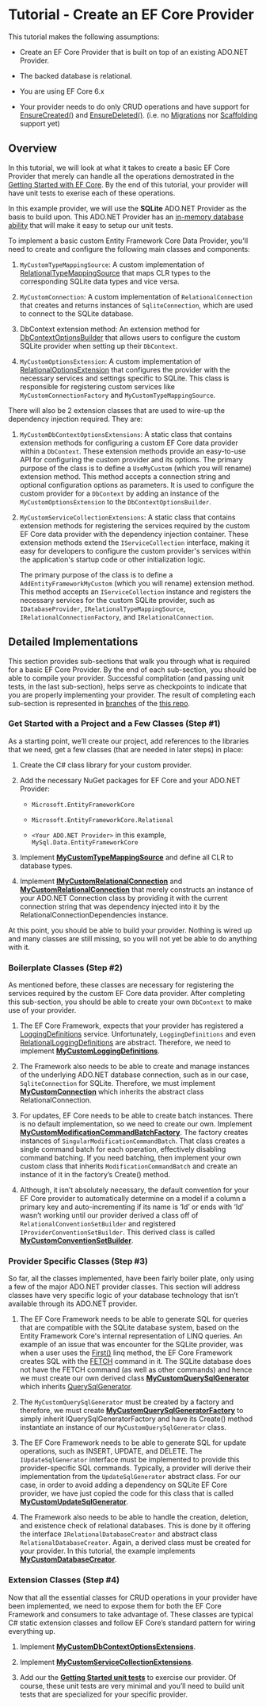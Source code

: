 # Tutorial - Create an EF Core Provider  

This tutorial makes the following assumptions:

*   Create an EF Core Provider that is built on top of an existing ADO.NET Provider.
    
*   The backed database is relational.
    
*   You are using EF Core 6.x
    
*   Your provider needs to do only CRUD operations and have support for [EnsureCreated()](https://learn.microsoft.com/en-us/dotnet/api/microsoft.entityframeworkcore.storage.idatabasecreator.ensurecreated#microsoft-entityframeworkcore-storage-idatabasecreator-ensurecreated) and [EnsureDeleted()](https://learn.microsoft.com/en-us/dotnet/api/microsoft.entityframeworkcore.storage.idatabasecreator.ensuredeleted#microsoft-entityframeworkcore-storage-idatabasecreator-ensuredeleted). (i.e. no [Migrations](https://learn.microsoft.com/en-us/ef/core/managing-schemas/migrations/) nor [Scaffolding](https://learn.microsoft.com/en-us/ef/core/managing-schemas/scaffolding/?tabs=dotnet-core-cli) support yet)
    

Overview
--------

In this tutorial, we will look at what it takes to create a basic EF Core Provider that merely can handle all the operations demostrated in the [Getting Started with EF Core](https://learn.microsoft.com/en-us/ef/core/get-started/overview/first-app?tabs=netcore-cli). By the end of this tutorial, your provider will have unit tests to exerise each of these operations.

In this example provider, we will use the **SQLite** ADO.NET Provider as the basis to build upon. This ADO.NET Provider has an [in-memory database ability](https://www.sqlite.org/inmemorydb.html) that will make it easy to setup our unit tests.

To implement a basic custom Entity Framework Core Data Provider, you'll need to create and configure the following main classes and components:

1.  `MyCustomTypeMappingSource`: A custom implementation of [RelationalTypeMappingSource](https://learn.microsoft.com/en-us/dotnet/api/microsoft.entityframeworkcore.storage.relationaltypemappingsource?view=efcore-6.0) that maps CLR types to the corresponding SQLite data types and vice versa.
    
2.  `MyCustomConnection`: A custom implementation of `RelationalConnection` that creates and returns instances of `SqliteConnection`, which are used to connect to the SQLite database.
    
3.  DbContext extension method: An extension method for [DbContextOptionsBuilder](https://learn.microsoft.com/en-us/dotnet/api/microsoft.entityframeworkcore.dbcontextoptionsbuilder?view=efcore-6.0) that allows users to configure the custom SQLite provider when setting up their `DbContext`.
    
4.  `MyCustomOptionsExtension`: A custom implementation of [RelationalOptionsExtension](https://learn.microsoft.com/en-us/dotnet/api/microsoft.entityframeworkcore.infrastructure.relationaloptionsextension?view=efcore-6.0) that configures the provider with the necessary services and settings specific to SQLite. This class is responsible for registering custom services like `MyCustomConnectionFactory` and `MyCustomTypeMappingSource`.
    

There will also be 2 extension classes that are used to wire-up the dependency injection required. They are:

1.  `MyCustomDbContextOptionsExtensions`: A static class that contains extension methods for configuring a custom EF Core data provider within a `DbContext`. These extension methods provide an easy-to-use API for configuring the custom provider and its options. The primary purpose of the class is to define a `UseMyCustom` (which you will rename) extension method. This method accepts a connection string and optional configuration options as parameters. It is used to configure the custom provider for a `DbContext` by adding an instance of the `MyCustomOptionsExtension` to the `DbContextOptionsBuilder`.
    
2.  `MyCustomServiceCollectionExtensions`: A static class that contains extension methods for registering the services required by the custom EF Core data provider with the dependency injection container. These extension methods extend the `IServiceCollection` interface, making it easy for developers to configure the custom provider's services within the application's startup code or other initialization logic.
    
    The primary purpose of the class is to define a `AddEntityFrameworkMyCustom` (which you will rename) extension method. This method accepts an `IServiceCollection` instance and registers the necessary services for the custom SQLite provider, such as `IDatabaseProvider`, `IRelationalTypeMappingSource`, `IRelationalConnectionFactory`, and `IRelationalConnection`.
    

Detailed Implementations
------------------------

This section provides sub-sections that walk you through what is required for a basic EF Core Provider. By the end of each sub-section, you should be able to compile your provider. Successful complitation (and passing unit tests, in the last sub-section), helps serve as checkpoints to indicate that you are properly implementing your provider. The result of completing each sub-section is represented in [branches](https://github.com/Servant-Software-LLC/EFCore.MyCustom/branches) of the [this repo](https://github.com/Servant-Software-LLC/EFCore.MyCustom).

### Get Started with a Project and a Few Classes (Step #1)

As a starting point, we’ll create our project, add references to the libraries that we need, get a few classes (that are needed in later steps) in place:

1.  Create the C# class library for your custom provider.
2.  Add the necessary NuGet packages for EF Core and your ADO.NET Provider:
    
    *   `Microsoft.EntityFrameworkCore`
        
    *   `Microsoft.EntityFrameworkCore.Relational`
        
    *   `<Your ADO.NET Provider>` in this example, `MySql.Data.EntityFrameworkCore`
        
2.  Implement [**MyCustomTypeMappingSource**](https://github.com/Servant-Software-LLC/EFCore.MyCustom/blob/BasicProvider_Step_%231_of_4/EFCore.MyCustom/Storage/Internal/MyCustomTypeMappingSource.cs) and define all CLR to database types.
    
3.  Implement [**IMyCustomRelationalConnection**](https://github.com/Servant-Software-LLC/EFCore.MyCustom/blob/BasicProvider_Step_%231_of_4/EFCore.MyCustom/Storage/Internal/IMyCustomRelationalConnection.cs) and [**MyCustomRelationalConnection**](https://github.com/Servant-Software-LLC/EFCore.MyCustom/blob/BasicProvider_Step_%231_of_4/EFCore.MyCustom/Storage/Internal/MyCustomRelationalConnection.cs) that merely constructs an instance of your ADO.NET Connection class by providing it with the current connection string that was dependency injected into it by the RelationalConnectionDependencies instance.
        
At this point, you should be able to build your provider. Nothing is wired up and many classes are still missing, so you will not yet be able to do anything with it.

### Boilerplate Classes (Step #2)

As mentioned before, these classes are necessary for registering the services required by the custom EF Core data provider. After completing this sub-section, you should be able to create your own `DbContext` to make use of your provider.

1.  The EF Core Framework, expects that your provider has registered a [LoggingDefinitions](https://learn.microsoft.com/en-us/dotnet/api/microsoft.entityframeworkcore.diagnostics.loggingdefinitions?view=efcore-6.0) service. Unfortunately, `LoggingDefinitions` and even [RelationalLoggingDefinitions](https://learn.microsoft.com/en-us/dotnet/api/microsoft.entityframeworkcore.diagnostics.relationalloggingdefinitions?view=efcore-6.0) are abstract. Therefore, we need to implement [**MyCustomLoggingDefinitions**](https://github.com/Servant-Software-LLC/EFCore.MyCustom/blob/BasicProvider_Step_%232_of_4/EFCore.MyCustom/Diagnostics/Internal/MyCustomLoggingDefinitions.cs).
    
2.  The Framework also needs to be able to create and manage instances of the underlying ADO.NET database connection, such as in our case, `SqliteConnection` for SQLite. Therefore, we must implement [**MyCustomConnection**](https://github.com/Servant-Software-LLC/EFCore.MyCustom/blob/BasicProvider_Step_%232_of_4/EFCore.MyCustom/Diagnostics/Internal/MyCustomConnection.cs) which inherits the abstract class RelationalConnection.
    
3.  For updates, EF Core needs to be able to create batch instances. There is no default implementation, so we need to create our own. Implement [**MyCustomModificationCommandBatchFactory**](https://github.com/Servant-Software-LLC/EFCore.MyCustom/blob/BasicProvider_Step_%232_of_4/EFCore.MyCustom/Update/Internal/MyCustomModificationCommandBatchFactory.cs). The factory creates instances of `SingularModificationCommandBatch`. That class creates a single command batch for each operation, effectively disabling command batching. If you need batching, then implement your own custom class that inherits `ModificationCommandBatch` and create an instance of it in the factory’s Create() method.
    
4.  Although, it isn’t absolutely necessary, the default convention for your EF Core provider to automatically determine on a model if a column a primary key and auto-incrementing if its name is ‘Id’ or ends with ‘Id’ wasn’t working until our provider derived a class off of `RelationalConventionSetBuilder` and registered `IProviderConventionSetBuilder`. This derived class is called [**MyCustomConventionSetBuilder**](https://github.com/Servant-Software-LLC/EFCore.MyCustom/blob/BasicProvider_Step_%232_of_4/EFCore.MyCustom/Metadata/Conventions/MyCustomConventionSetBuilder.cs).
    

### Provider Specific Classes (Step #3)

So far, all the classes implemented, have been fairly boiler plate, only using a few of the major ADO.NET provider classes. This section will address classes have very specific logic of your database technology that isn’t available through its ADO.NET provider.

1.  The EF Core Framework needs to be able to generate SQL for queries that are compatible with the SQLite database system, based on the Entity Framework Core's internal representation of LINQ queries. An example of an issue that was encounter for the SQLite provider, was when a user uses the [First()](https://learn.microsoft.com/en-us/dotnet/api/system.linq.enumerable.first?view=net-7.0) linq method, the EF Core Framework creates SQL with the [FETCH](https://learn.microsoft.com/en-us/sql/t-sql/language-elements/fetch-transact-sql?view=sql-server-ver16) command in it. The SQLite database does not have the FETCH command (as well as other commands) and hence we must create our own derived class [**MyCustomQuerySqlGenerator**](https://github.com/Servant-Software-LLC/EFCore.MyCustom/blob/BasicProvider_Step_%233_of_4/EFCore.MyCustom/Query/Internal/MyCustomQuerySqlGenerator.cs) which inherits [QuerySqlGenerator](https://learn.microsoft.com/en-us/dotnet/api/microsoft.entityframeworkcore.query.querysqlgenerator?view=efcore-6.0).
    
2.  The `MyCustomQuerySqlGenerator` must be created by a factory and therefore, we must create [**MyCustomQuerySqlGeneratorFactory**](https://github.com/Servant-Software-LLC/EFCore.MyCustom/blob/BasicProvider_Step_%233_of_4/EFCore.MyCustom/Query/Internal/MyCustomQuerySqlGeneratorFactory.cs) to simply inherit IQuerySqlGeneratorFactory and have its Create() method instantiate an instance of our `MyCustomQuerySqlGenerator` class.
    
3.  The EF Core Framework needs to be able to generate SQL for update operations, such as INSERT, UPDATE, and DELETE. The `IUpdateSqlGenerator` interface must be implemented to provide this provider-specific SQL commands. Typically, a provider will derive their implementation from the `UpdateSqlGenerator` abstract class. For our case, in order to avoid adding a dependency on SQLite EF Core provider, we have just copied the code for this class that is called [**MyCustomUpdateSqlGenerator**](https://github.com/Servant-Software-LLC/EFCore.MyCustom/blob/BasicProvider_Step_%233_of_4/EFCore.MyCustom/Update/Internal/SqliteUpdateSqlGenerator.cs).
    
4.  The Framework also needs to be able to handle the creation, deletion, and existence check of relational databases. This is done by it offering the interface `IRelationalDatabaseCreator` and abstract class `RelationalDatabaseCreator`. Again, a derived class must be created for your provider. In this tutorial, the example implements [**MyCustomDatabaseCreator**](https://github.com/Servant-Software-LLC/EFCore.MyCustom/blob/BasicProvider_Step_%233_of_4/EFCore.MyCustom/Storage/Internal/MyCustomDatabaseCreator.cs).
    

### Extension Classes (Step #4)

Now that all the essential classes for CRUD operations in your provider have been implemented, we need to expose them for both the EF Core Framework and consumers to take advantage of. These classes are typical C# static extension classes and follow EF Core’s standard pattern for wiring everything up.

1.  Implement [**MyCustomDbContextOptionsExtensions**](https://github.com/Servant-Software-LLC/EFCore.MyCustom/blob/BasicProvider_Step_%234_of_4/EFCore.MyCustom/Extensions/MyCustomDbContextOptionsExtensions.cs).
    
2.  Implement [**MyCustomServiceCollectionExtensions**](https://github.com/Servant-Software-LLC/EFCore.MyCustom/blob/BasicProvider_Step_%234_of_4/EFCore.MyCustom/Extensions/MyCustomServiceCollectionExtensions.cs).
    
3.  Add our the [**Getting Started unit tests**](https://github.com/Servant-Software-LLC/EFCore.MyCustom/tree/BasicProvider_Step_%234_of_4/EFCore.MyCustom.Tests) to exercise our provider. Of course, these unit tests are very minimal and you’ll need to build unit tests that are specialized for your specific provider.
